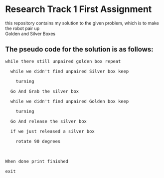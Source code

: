 # Research Track 1 First Assignment
this repository contains my solution to the given problem, which is to make the robot pair up<br/> Golden and Silver Boxes
## The pseudo code for the solution is as follows: 
<pre>
while there still unpaired golden box repeat<br/>
  while we didn't find unpaired Silver box keep<br/>
    turning<br/>
  Go And Grab the silver box<br/>
  while we didn't find unpaired Golden box keep<br/>   
    turning<br/>
  Go And release the silver box<br/>
  if we just released a silver box<br/>
    rotate 90 degrees<br/>
<br/>
When done print finished<br/>
exit<br/>
</pre>
